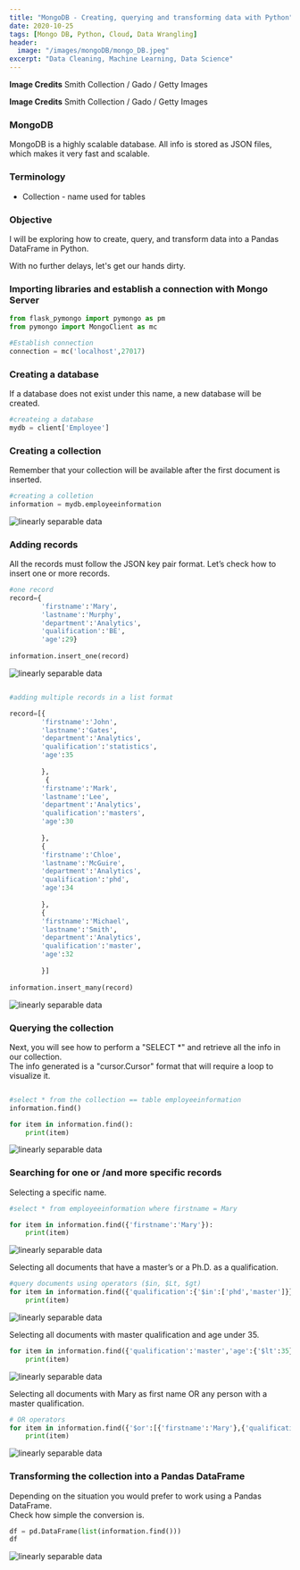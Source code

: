 ```yaml
---
title: "MongoDB - Creating, querying and transforming data with Python"
date: 2020-10-25
tags: [Mongo DB, Python, Cloud, Data Wrangling]
header:
  image: "/images/mongoDB/mongo_DB.jpeg"
excerpt: "Data Cleaning, Machine Learning, Data Science"
---
```

**Image Credits** Smith Collection / Gado / Getty Images


**Image Credits** Smith Collection / Gado / Getty Images


### MongoDB

MongoDB is a highly scalable database. All info is stored as JSON files, which makes it very fast and scalable.

### Terminology
* Collection - name used for tables

### Objective

I will be exploring how to create, query, and transform data into a Pandas DataFrame in Python.

With no further delays, let's get our hands dirty.

### Importing libraries and establish a connection with Mongo Server

```python
from flask_pymongo import pymongo as pm
from pymongo import MongoClient as mc

#Establish connection
connection = mc('localhost',27017)
```

### Creating a database
If a database does not exist under this name, a new database will be created.

```python
#createing a database
mydb = client['Employee']
```

### Creating a collection
Remember that your collection will be available after the first document is inserted.

```python
#creating a colletion 
information = mydb.employeeinformation
```


<img src="{{ site.url }}{{ site.baseurl }}/images/mongoDB/1.jpg" alt="linearly separable data">


### Adding records
All the records must follow the JSON key pair format.
Let’s check how to insert one or more records.

```python
#one record
record={
        'firstname':'Mary',
        'lastname':'Murphy',
        'department':'Analytics',
        'qualification':'BE',
        'age':29}
        
information.insert_one(record)
```

<img src="{{ site.url }}{{ site.baseurl }}/images/mongoDB/2.jpg" alt="linearly separable data">


```python

#adding multiple records in a list format

record=[{
        'firstname':'John',
        'lastname':'Gates',
        'department':'Analytics',
        'qualification':'statistics',
        'age':35
        
        },
         {
        'firstname':'Mark',
        'lastname':'Lee',
        'department':'Analytics',
        'qualification':'masters',
        'age':30
        
        },
        {
        'firstname':'Chloe',
        'lastname':'McGuire',
        'department':'Analytics',
        'qualification':'phd',
        'age':34
        
        },
        {
        'firstname':'Michael',
        'lastname':'Smith',
        'department':'Analytics',
        'qualification':'master',
        'age':32
        
        }]
        
information.insert_many(record)

```

<img src="{{ site.url }}{{ site.baseurl }}/images/mongoDB/3.jpg" alt="linearly separable data">

### Querying the collection

Next, you will see how to perform a "SELECT *" and retrieve all the info in our collection.\
The info generated is a "cursor.Cursor" format that will require a loop to visualize it.

```python

#select * from the collection == table employeeinformation
information.find()

for item in information.find():
    print(item)

```
<img src="{{ site.url }}{{ site.baseurl }}/images/mongoDB/4.jpg" alt="linearly separable data">

### Searching for one or /and more specific records

Selecting a specific name.

```python
#select * from employeeinformation where firstname = Mary

for item in information.find({'firstname':'Mary'}):
    print(item)
```
<img src="{{ site.url }}{{ site.baseurl }}/images/mongoDB/5.jpg" alt="linearly separable data">


Selecting all documents that have a master’s or a Ph.D. as a qualification.

```python
#query documents using operators ($in, $Lt, $gt)
for item in information.find({'qualification':{'$in':['phd','master']}}):
    print(item)
```
<img src="{{ site.url }}{{ site.baseurl }}/images/mongoDB/6.jpg" alt="linearly separable data">


Selecting all documents with master qualification and age under 35.

```python
for item in information.find({'qualification':'master','age':{'$lt':35}}):
    print(item)
```
<img src="{{ site.url }}{{ site.baseurl }}/images/mongoDB/7.jpg" alt="linearly separable data">

Selecting all documents with Mary as first name OR any person with a master qualification.

```python
# OR operators 
for item in information.find({'$or':[{'firstname':'Mary'},{'qualification':'master'}]}):
    print(item)
```

<img src="{{ site.url }}{{ site.baseurl }}/images/mongoDB/8.jpg" alt="linearly separable data">


### Transforming the collection into a Pandas DataFrame

Depending on the situation you would prefer to work using a Pandas DataFrame.\
Check how simple the conversion is.

```python
df = pd.DataFrame(list(information.find()))
df
```

<img src="{{ site.url }}{{ site.baseurl }}/images/mongoDB/9.jpg" alt="linearly separable data">
